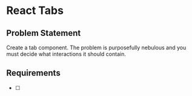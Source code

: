 # React Tabs

## Problem Statement

Create a tab component. The problem is purposefully nebulous and you must decide what interactions it should contain.

## Requirements

- [ ]
